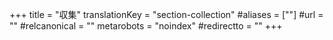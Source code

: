 +++
title = "収集"
translationKey = "section-collection"
#aliases = [""]
#url = ""
#relcanonical = ""
metarobots = "noindex"
#redirectto = ""
+++
